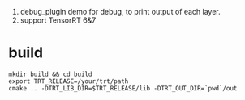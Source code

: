 1. debug_plugin demo for debug, to print output of each layer.
2. support TensorRT 6&7 

# build
```
mkdir build && cd build
export TRT_RELEASE=/your/trt/path
cmake .. -DTRT_LIB_DIR=$TRT_RELEASE/lib -DTRT_OUT_DIR=`pwd`/out
```

